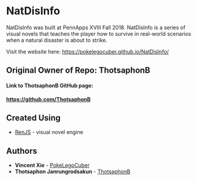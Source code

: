 # NatDisInfo
NatDisInfo was built at PennApps XVIII Fall 2018. NatDisInfo is a series of visual novels that teaches the player how to survive in real-world scenarios when a natural disaster is about to strike.

Visit the website here:
https://pokelegocuber.github.io/NatDisInfo/

## Original Owner of Repo: ThotsaphonB
#### Link to ThotsaphonB GitHub page:
#### https://github.com/ThotsaphonB

## Created Using
* [RenJS](https://lunafromthemoon.itch.io/renjs) - visual novel engine

## Authors
* **Vincent Xie** - [PokeLegoCuber](https://github.com/PokeLegoCuber)
* **Thotsaphon Janrungrodsakun** - [ThotsaphonB](https://github.com/ThotsaphonB)

